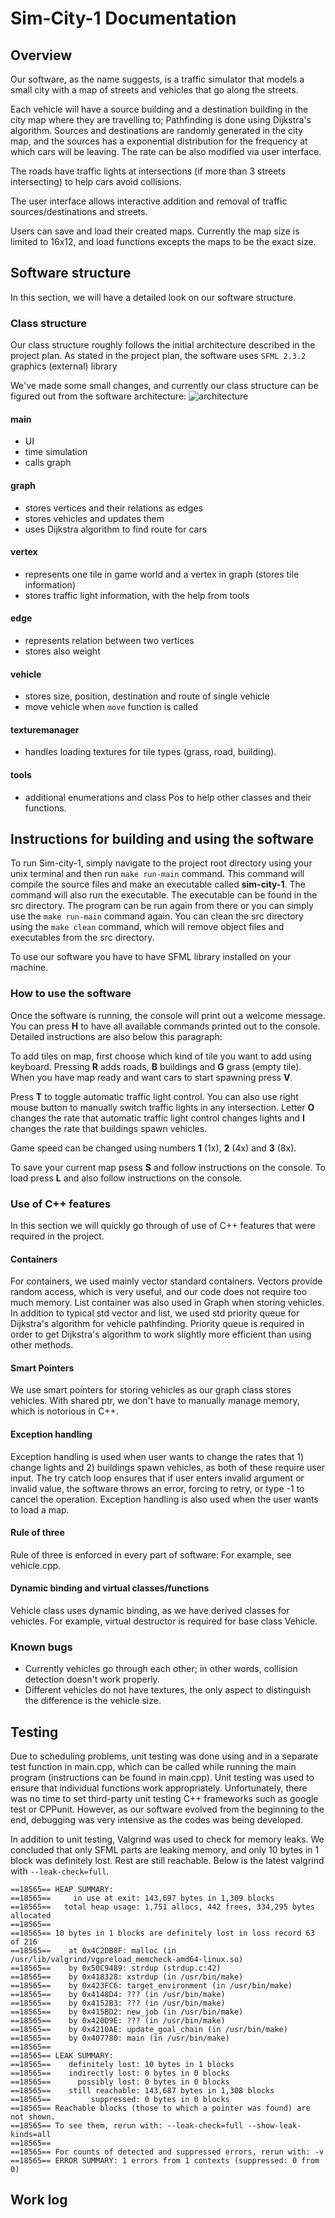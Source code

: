 # Sim-City-1 Documentation

## Overview
Our software, as the name suggests, is a traffic simulator that models a small city with a map of streets and vehicles that go along the streets.

Each vehicle will have a source building and a destination building in the city map where they are travelling to; Pathfinding is done using Dijkstra's algorithm. Sources and destinations are randomly generated in the city map, and the sources has a exponential distribution for the frequency at which cars will be leaving. The rate can be also modified via user interface.

The roads have traffic lights at intersections (if more than 3 streets intersecting) to help cars avoid collisions.

The user interface allows interactive addition and removal of traffic sources/destinations and streets.

Users can save and load their created maps. Currently the map size is limited to 16x12, and load functions excepts the maps to be the exact size.

## Software structure
In this section, we will have a detailed look on our software structure.

### Class structure
Our class structure roughly follows the initial architecture described in the project plan. As stated in the project plan, the software uses `SFML 2.3.2` graphics (external) library

We've made some small changes, and currently our class structure can be figured out from the software architecture:
![architecture](doc/architecture.png)

#### main
- UI
- time simulation
- calls graph

#### graph
- stores vertices and their relations as edges
- stores vehicles and updates them
- uses Dijkstra algorithm to find route for cars

#### vertex
- represents one tile in game world and a vertex in graph (stores tile information)
- stores traffic light information, with the help from tools

#### edge
- represents relation between two vertices
- stores also weight

#### vehicle
- stores size, position, destination and route of single vehicle
- move vehicle when `move` function is called

#### texturemanager
- handles loading textures for tile types (grass, road, building).

#### tools
- additional enumerations and class Pos to help other classes and their functions.

## Instructions for building and using the software
To run Sim-city-1, simply navigate to the project root directory using your unix terminal and then run `make run-main` command. This command will compile the source files and make an executable called **sim-city-1**. The command will also run the executable. The executable can be found in the src directory. The program can be run again from there or you can simply use the `make run-main` command again. You can clean the src directory using the `make clean` command, which will remove object files and executables from the src directory.

To use our software you have to have SFML library installed on your machine.

### How to use the software
Once the software is running, the console will print out a welcome message. You can press **H** to have all available commands printed out to the console. Detailed instructions are also below this paragraph:

To add tiles on map, first choose which kind of tile you want to add using keyboard. Pressing **R** adds roads, **B** buildings and **G** grass (empty tile). When you have map ready and want cars to start spawning press **V**.

Press **T** to toggle automatic traffic light control. You can also use right mouse button to manually switch traffic lights in any intersection. Letter **O** changes the rate that automatic traffic light control changes lights and **I** changes the rate that buildings spawn vehicles.

Game speed can be changed using numbers **1** (1x), **2** (4x) and **3** (8x).

To save your current map psess **S** and follow instructions on the console. To load press **L** and also follow instructions on the console.

### Use of C++ features
In this section we will quickly go through of use of C++ features that were required in the project.

#### Containers
For containers, we used mainly vector standard containers. Vectors provide random access, which is very useful, and our code does not require too much memory. List container was also used in Graph when storing vehicles. In addition to typical std vector and list, we used std priority queue for Dijkstra's algorithm for vehicle pathfinding. Priority queue is required in order to get Dijkstra's algorithm to work slightly more efficient than using other methods.

#### Smart Pointers
We use smart pointers for storing vehicles as our graph class stores vehicles. With shared ptr, we don't have to manually manage memory, which is notorious in C++.

#### Exception handling
Exception handling is used when user wants to change the rates that 1) change lights and 2) buildings spawn vehicles, as both of these require user input. The try catch loop ensures that if user enters invalid argument or invalid value, the software throws an error, forcing to retry, or type -1 to cancel the operation. Exception handling is also used when the user wants to load a map.

#### Rule of three
Rule of three is enforced in every part of software: For example, see vehicle.cpp.

#### Dynamic binding and virtual classes/functions
Vehicle class uses dynamic binding, as we have derived classes for vehicles. For example, virtual destructor is required for base class Vehicle.

### Known bugs
- Currently vehicles go through each other; in other words, collision detection doesn't work properly.
- Different vehicles do not have textures, the only aspect to distinguish the difference is the vehicle size.

## Testing
Due to scheduling problems, unit testing was done using <cassert> and in a separate test function in main.cpp, which can be called while running the main program (instructions can be found in main.cpp). Unit testing was used to ensure that individual functions work appropriately.
Unfortunately, there was no time to set third-party unit testing C++ frameworks such as google test or CPPunit. However, as our software evolved from the beginning to the end, debugging was very intensive as the codes was being developed.

In addition to unit testing, Valgrind was used to check for memory leaks. We concluded that only SFML parts are leaking memory, and only 10 bytes in 1 block was definitely lost. Rest are still reachable. Below is the latest valgrind with `--leak-check=full`.

```
==18565== HEAP SUMMARY:
==18565==     in use at exit: 143,697 bytes in 1,309 blocks
==18565==   total heap usage: 1,751 allocs, 442 frees, 334,295 bytes allocated
==18565== 
==18565== 10 bytes in 1 blocks are definitely lost in loss record 63 of 216
==18565==    at 0x4C2DB8F: malloc (in /usr/lib/valgrind/vgpreload_memcheck-amd64-linux.so)
==18565==    by 0x50C9489: strdup (strdup.c:42)
==18565==    by 0x418328: xstrdup (in /usr/bin/make)
==18565==    by 0x423FC6: target_environment (in /usr/bin/make)
==18565==    by 0x4148D4: ??? (in /usr/bin/make)
==18565==    by 0x4152B3: ??? (in /usr/bin/make)
==18565==    by 0x415BD2: new_job (in /usr/bin/make)
==18565==    by 0x420D9E: ??? (in /usr/bin/make)
==18565==    by 0x4210AE: update_goal_chain (in /usr/bin/make)
==18565==    by 0x407780: main (in /usr/bin/make)
==18565== 
==18565== LEAK SUMMARY:
==18565==    definitely lost: 10 bytes in 1 blocks
==18565==    indirectly lost: 0 bytes in 0 blocks
==18565==      possibly lost: 0 bytes in 0 blocks
==18565==    still reachable: 143,687 bytes in 1,308 blocks
==18565==         suppressed: 0 bytes in 0 blocks
==18565== Reachable blocks (those to which a pointer was found) are not shown.
==18565== To see them, rerun with: --leak-check=full --show-leak-kinds=all
==18565== 
==18565== For counts of detected and suppressed errors, rerun with: -v
==18565== ERROR SUMMARY: 1 errors from 1 contexts (suppressed: 0 from 0)
```

## Work log
